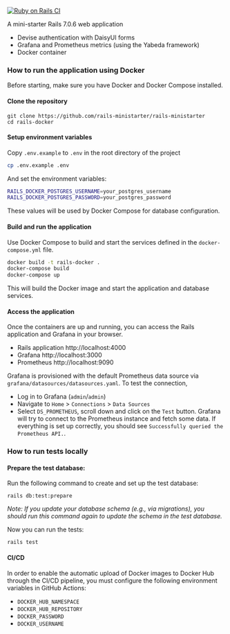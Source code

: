 [![Ruby on Rails CI](https://github.com/rails-ministarter/ministarter/actions/workflows/rubyonrails.yml/badge.svg)](https://github.com/rails-ministarter/ministarter/actions/workflows/rubyonrails.yml)

A mini-starter Rails 7.0.6 web application

- Devise authentication with DaisyUI forms
- Grafana and Prometheus metrics (using the Yabeda framework)
- Docker container

### How to run the application using Docker

Before starting, make sure you have Docker and Docker Compose installed.

#### Clone the repository

```
git clone https://github.com/rails-ministarter/rails-ministarter
cd rails-docker
```

#### Setup environment variables

Copy `.env.example` to `.env` in the root directory of the project

```sh
cp .env.example .env
```

And set the environment variables:

```sh
RAILS_DOCKER_POSTGRES_USERNAME=your_postgres_username
RAILS_DOCKER_POSTGRES_PASSWORD=your_postgres_password
```

These values will be used by Docker Compose for database configuration.

#### Build and run the application

Use Docker Compose to build and start the services defined in the `docker-compose.yml` file.

```sh
docker build -t rails-docker .
docker-compose build
docker-compose up
```

This will build the Docker image and start the application and database services.

#### Access the application

Once the containers are up and running, you can access the Rails application and Grafana in your browser.

* Rails application http://localhost:4000
* Grafana http://localhost:3000
* Prometheus http://localhost:9090

Grafana is provisioned with the default Prometheus data source via `grafana/datasources/datasources.yaml`. To test the connection,

* Log in to Grafana (`admin`/`admin`)
* Navigate to `Home` > `Connections` > `Data Sources`
* Select `DS_PROMETHEUS`, scroll down and click on the `Test` button. Grafana will try to connect to the Prometheus instance and fetch some data. If everything is set up correctly, you should see `Successfully queried the Prometheus API.`.

### How to run tests locally

#### Prepare the test database:

Run the following command to create and set up the test database:

```
rails db:test:prepare
```

*Note: If you update your database schema (e.g., via migrations), you should run this command again to update the schema in the test database.*

Now you can run the tests:

```
rails test
```

#### CI/CD

In order to enable the automatic upload of Docker images to Docker Hub through the CI/CD pipeline, you must configure the following environment variables in GitHub Actions:

- `DOCKER_HUB_NAMESPACE`
- `DOCKER_HUB_REPOSITORY`
- `DOCKER_PASSWORD`
- `DOCKER_USERNAME`
